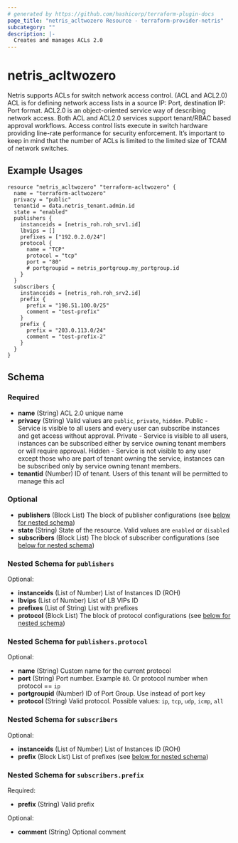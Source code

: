 ```yaml
---
# generated by https://github.com/hashicorp/terraform-plugin-docs
page_title: "netris_acltwozero Resource - terraform-provider-netris"
subcategory: ""
description: |-
  Creates and manages ACLs 2.0
---
```


# netris_acltwozero

Netris supports ACLs for switch network access control. (ACL and ACL2.0) ACL is for defining network access lists in a source IP: Port, destination IP: Port format. ACL2.0 is an object-oriented service way of describing network access.
Both ACL and ACL2.0 services support tenant/RBAC based approval workflows. Access control lists execute in switch hardware providing line-rate performance for security enforcement. It’s important to keep in mind that the number of ACLs is limited to the limited size of TCAM of network switches.

## Example Usages
```hcl
resource "netris_acltwozero" "terraform-acltwozero" {
  name = "terraform-acltwozero"
  privacy = "public"
  tenantid = data.netris_tenant.admin.id
  state = "enabled"
  publishers {
    instanceids = [netris_roh.roh_srv1.id]
    lbvips = []
    prefixes = ["192.0.2.0/24"]
    protocol {
      name = "TCP"
      protocol = "tcp"
      port = "80"
      # portgroupid = netris_portgroup.my_portgroup.id
    }
  }
  subscribers {
    instanceids = [netris_roh.roh_srv2.id]
    prefix {
      prefix = "198.51.100.0/25"
      comment = "test-prefix"
    }
    prefix {
      prefix = "203.0.113.0/24"
      comment = "test-prefix-2"
    }
  }
}
```



<!-- schema generated by tfplugindocs -->
## Schema

### Required

- **name** (String) ACL 2.0 unique name
- **privacy** (String) Valid values are `public`, `private`, `hidden`. Public - Service is visible to all users and every user can subscribe instances and get access without approval. Private - Service is visible to all users, instances can be subscribed either by service owning tenant members or will require approval. Hidden - Service is not visible to any user except those who are part of tenant owning the service, instances can be subscribed only by service owning tenant members.
- **tenantid** (Number) ID of tenant. Users of this tenant will be permitted to manage this acl

### Optional

- **publishers** (Block List) The block of publisher configurations (see [below for nested schema](#nestedblock--publishers))
- **state** (String) State of the resource. Valid values are `enabled` or `disabled`
- **subscribers** (Block List) The block of subscriber configurations (see [below for nested schema](#nestedblock--subscribers))

<a id="nestedblock--publishers"></a>
### Nested Schema for `publishers`

Optional:

- **instanceids** (List of Number) List of Instances ID (ROH)
- **lbvips** (List of Number) List of LB VIPs ID
- **prefixes** (List of String) List with prefixes
- **protocol** (Block List) The block of protocol configurations (see [below for nested schema](#nestedblock--publishers--protocol))

<a id="nestedblock--publishers--protocol"></a>
### Nested Schema for `publishers.protocol`

Optional:

- **name** (String) Custom name for the current protocol
- **port** (String) Port number. Example `80`. Or protocol number when protocol == `ip`
- **portgroupid** (Number) ID of Port Group. Use instead of port key
- **protocol** (String) Valid protocol. Possible values: `ip`, `tcp`, `udp`, `icmp`, `all`



<a id="nestedblock--subscribers"></a>
### Nested Schema for `subscribers`

Optional:

- **instanceids** (List of Number) List of Instances ID (ROH)
- **prefix** (Block List) List of prefixes (see [below for nested schema](#nestedblock--subscribers--prefix))

<a id="nestedblock--subscribers--prefix"></a>
### Nested Schema for `subscribers.prefix`

Required:

- **prefix** (String) Valid prefix

Optional:

- **comment** (String) Optional comment


